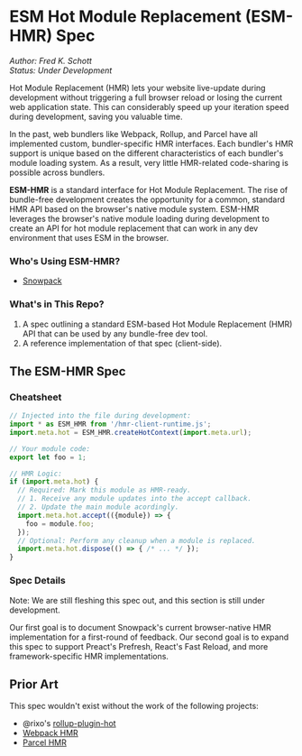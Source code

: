 # ESM Hot Module Replacement (ESM-HMR) Spec

*Author: Fred K. Schott*  
*Status: Under Development*

Hot Module Replacement (HMR) lets your website live-update during development without triggering a full browser reload or losing the current web application state. This can considerably speed up your iteration speed during development, saving you valuable time.

In the past, web bundlers like Webpack, Rollup, and Parcel have all implemented custom, bundler-specific HMR interfaces. Each bundler's HMR support is unique based on the different characteristics of each bundler's module loading system. As a result, very little HMR-related code-sharing is possible across bundlers.

**ESM-HMR** is a standard interface for Hot Module Replacement. The rise of bundle-free development creates the opportunity for a common, standard HMR API based on the browser's native module system. ESM-HMR leverages the browser's native module loading during development to create an API for hot module replacement that can work in any dev environment that uses ESM in the browser.

### Who's Using ESM-HMR?

- [Snowpack](http://snowpack.dev/)

### What's in This Repo?

1. A spec outlining a standard ESM-based Hot Module Replacement (HMR) API that can be used by any bundle-free dev tool.
2. A reference implementation of that spec (client-side).

## The ESM-HMR Spec

### Cheatsheet

```js
// Injected into the file during development:
import * as ESM_HMR from '/hmr-client-runtime.js';
import.meta.hot = ESM_HMR.createHotContext(import.meta.url);

// Your module code:
export let foo = 1;

// HMR Logic:
if (import.meta.hot) {
  // Required: Mark this module as HMR-ready.
  // 1. Receive any module updates into the accept callback.
  // 2. Update the main module acordingly.
  import.meta.hot.accept(({module}) => {
    foo = module.foo;
  });
  // Optional: Perform any cleanup when a module is replaced.
  import.meta.hot.dispose(() => { /* ... */ });
}
```

### Spec Details

Note: We are still fleshing this spec out, and this section is still under development. 

Our first goal is to document Snowpack's current browser-native HMR implementation for a first-round of feedback. Our second goal is to expand this spec to support Preact's Prefresh, React's Fast Reload, and more framework-specific HMR implementations. 



## Prior Art

This spec wouldn't exist without the work of the following projects:

- @rixo's [rollup-plugin-hot](https://github.com/rixo/rollup-plugin-hot)
- [Webpack HMR](https://webpack.js.org/concepts/hot-module-replacement/)
- [Parcel HMR](https://parceljs.org/hmr.html)
